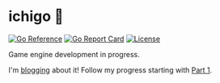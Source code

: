 # ichigo 🍓

[![Go Reference](https://pkg.go.dev/badge/github.com/DrJosh9000/ichigo.svg)](https://pkg.go.dev/github.com/DrJosh9000/ichigo)
[![Go Report Card](https://goreportcard.com/badge/github.com/DrJosh9000/ichigo)](https://goreportcard.com/report/github.com/DrJosh9000/ichigo)
[![License](https://img.shields.io/badge/License-Apache%202.0-blue.svg)](https://github.com/DrJosh9000/ichigo/blob/main/LICENSE)

Game engine development in progress.

I'm [blogging](https://drjosh.dev) about it! Follow my progress starting with
[Part 1](https://drjosh.dev/77).
